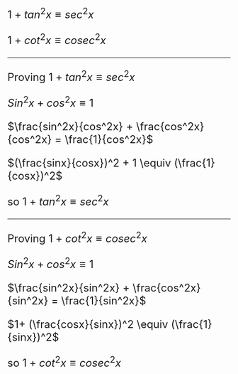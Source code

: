 <font size=5>

$1 + tan^2x \equiv sec^2 x$

$1+ cot^2 x \equiv cosec^2x$

---

Proving $1 + tan^2x \equiv sec^2 x$

$Sin^2x + cos^2x \equiv 1$

$\frac{sin^2x}{cos^2x} + \frac{cos^2x}{cos^2x} = \frac{1}{cos^2x}$

$(\frac{sinx}{cosx})^2 + 1 \equiv (\frac{1}{cosx})^2$

so $1 + tan^2x \equiv sec^2 x$

---

Proving $1+ cot^2 x \equiv cosec^2x$

$Sin^2x + cos^2x \equiv 1$

$\frac{sin^2x}{sin^2x} + \frac{cos^2x}{sin^2x} = \frac{1}{sin^2x}$

$1+ (\frac{cosx}{sinx})^2 \equiv (\frac{1}{sinx})^2$

so  $1+ cot^2 x \equiv cosec^2x$